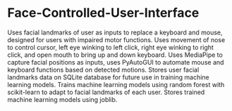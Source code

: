 # Face-Controlled-User-Interface
Uses facial landmarks of user as inputs to replace a keyboard and mouse, designed for users with impaired motor functions. Uses movement of nose to control cursor, left eye winking to left click, right eye winking to right click, and open mouth to bring up and down keyboard.
Uses MediaPipe to capture facial positions as inputs, uses PyAutoGUI to automate mouse and keyboard functions based on detected motions. Stores user facial landmarks data on SQLite database for future use in training machine learning models. Trains machine learning models using random forest with scikit-learn to adapt to facial landmarks of each user. Stores trained machine learning models using joblib.
